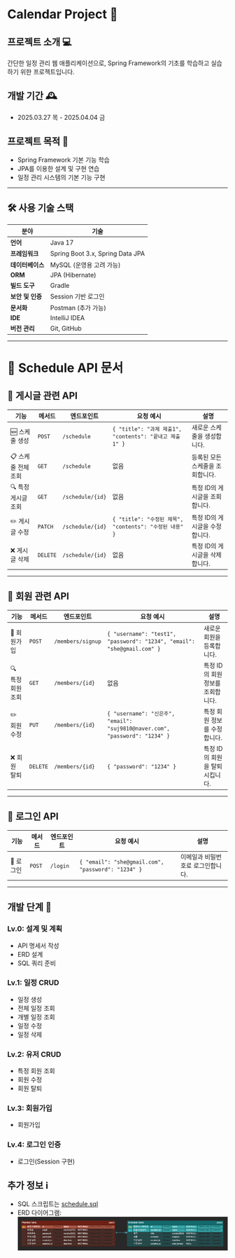 # Calendar Project 📅

## 프로젝트 소개 💻

간단한 일정 관리 웹 애플리케이션으로, Spring Framework의 기초를 학습하고 실습하기 위한 프로젝트입니다.

## 개발 기간 🕰️

- 2025.03.27 목 - 2025.04.04 금

## 프로젝트 목적 🎯

- Spring Framework 기본 기능 학습
- JPA를 이용한 설계 및 구현 연습
- 일정 관리 시스템의 기본 기능 구현

---

## 🛠 **사용 기술 스택**

| 분야 | 기술 |
|------|------|
| **언어** | Java 17 |
| **프레임워크** | Spring Boot 3.x, Spring Data JPA |
| **데이터베이스** | MySQL (운영용 고려 가능) |
| **ORM** | JPA (Hibernate) |
| **빌드 도구** | Gradle |
| **보안 및 인증** | Session 기반 로그인 |
| **문서화** | Postman (추가 가능) |
| **IDE** | IntelliJ IDEA |
| **버전 관리** | Git, GitHub |

---

# 📌 **Schedule API 문서**

## 📝 **게시글 관련 API**
| 기능 | 메서드 | 엔드포인트 | 요청 예시 | 설명 |
|------|------|------------|-----------|------|
| 🆕 스케줄 생성 | `POST` | `/schedule` | `{ "title": "과제 제출1", "contents": "끝내고 제출1" }` | 새로운 스케줄을 생성합니다. |
| 📋 스케줄 전체 조회 | `GET` | `/schedule` | 없음 | 등록된 모든 스케줄을 조회합니다. |
| 🔍 특정 게시글 조회 | `GET` | `/schedule/{id}` | 없음 | 특정 ID의 게시글을 조회합니다. |
| ✏️ 게시글 수정 | `PATCH` | `/schedule/{id}` | `{ "title": "수정된 제목", "contents": "수정된 내용" }` | 특정 ID의 게시글을 수정합니다. |
| ❌ 게시글 삭제 | `DELETE` | `/schedule/{id}` | 없음 | 특정 ID의 게시글을 삭제합니다. |

---

## 👤 **회원 관련 API**
| 기능 | 메서드 | 엔드포인트 | 요청 예시 | 설명 |
|------|------|------------|-----------|------|
| 📝 회원가입 | `POST` | `/members/signup` | `{ "username": "test1", "password": "1234", "email": "she@gmail.com" }` | 새로운 회원을 등록합니다. |
| 🔍 특정 회원 조회 | `GET` | `/members/{id}` | 없음 | 특정 ID의 회원 정보를 조회합니다. |
| ✏️ 회원 수정 | `PUT` | `/members/{id}` | `{ "username": "신은주", "email": "suj9810@naver.com", "password": "1234" }` | 특정 회원 정보를 수정합니다. |
| ❌ 회원 탈퇴 | `DELETE` | `/members/{id}` | `{ "password": "1234" }` | 특정 ID의 회원을 탈퇴시킵니다. |

---

## 🔐 **로그인 API**
| 기능 | 메서드 | 엔드포인트 | 요청 예시 | 설명 |
|------|------|------------|-----------|------|
| 🔑 로그인 | `POST` | `/login` | `{ "email": "she@gmail.com", "password": "1234" }` | 이메일과 비밀번호로 로그인합니다. |

---


## 개발 단계 🚀

### Lv.0: 설계 및 계획
- API 명세서 작성
- ERD 설계
- SQL 쿼리 준비

### Lv.1: 일정 CRUD

- 일정 생성
- 전체 일정 조회
- 개별 일정 조회
- 일정 수정
- 일정 삭제

### Lv.2: 유저 CRUD

- 특정 회원 조회
- 회원 수정
- 회원 탈퇴

### Lv.3: 회원가입

- 회원가입

### Lv.4: 로그인 인증

- 로그인(Session 구현)


## 추가 정보 ℹ️

- SQL 스크립트는 [schedule.sql](schedule.sql)
- ERD 다이어그램: ![img.png](img/img.png)